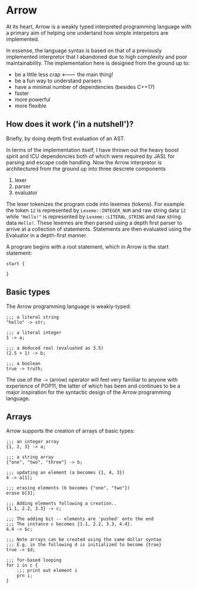 # Arrow

At its heart, Arrow is a weakly typed interpreted programming language with a primary aim of helping one undertand how simple interpetors are implemented. 

In essense, the language syntax is based on that of a previously implemented interpretor that I abandoned due to high complexity and poor maintainability. The implementation here is designed from the ground up to:

* be a little less crap <--- the main thing!
* be a fun way to understand parsers
* have a minimal number of dependencies (besides C++17)
* faster
* more powerful
* more flexible

## How does it work ('in a nutshell')?

Briefly, by doing depth first evaluation of an AST.

In terms of the implementation itself, I have thrown out the heavy boost spirit and ICU dependencies both of which were required by JASL for parsing and escape code handling.
Now the Arrow interpretor is architectured from the ground up into three descrete components

1. lexer
2. parser
3. evaluator

The lexer tokenizes the program code into lexemes (tokens). For example the token `12` is represented by `Lexeme::INTEGER_NUM` and
raw string data `12` while `"Hello!"` is represented by `Lexeme::LITERAL_STRING` and raw string data `Hello!`. 
These lexemes are then parsed using a depth first parser to arrive at a collection of statements. Statements are then evaluated using the Evaluator
in a depth-first manner. 

A program begins with a root statement, which in Arrow is the start statement:

```
start {

}
```

## Basic types

The Arrow programming language is weakly-typed:

```
;;; a literal string
"hello" -> str;

;;; a literal integer
1 -> a;

;;; a deduced real (evaluated as 3.5)
(2.5 + 1) -> b;

;;; a boolean
true -> truth;
```
The use of the `->` (arrow) operator will feel very familiar to anyone with experience of POP11, the latter of which has been and continues to be a major inspiration for the syntactic design of the Arrow programming language.

## Arrays

Arrow supports the creation of arrays of basic types:

```
;;; an integer array
{1, 2, 3} -> a;

;;; a string array
{"one", "two", "three"} -> b;

;;; updating an element (a becomes {1, 4, 3})
4 -> a[1];

;;; erasing elements (b becomes {"one", "two"})
erase b[3];

;;; Adding elements following a creation..
{1.1, 2.2, 3.3} -> c;

;;; The adding bit -- elements are 'pushed' onto the end
;;; The instance c becomes {1.1, 2.2, 3.3, 4.4}.
4.4 -> $c;

;;; Note arrays can be created using the same dollar syntax
;;; E.g. in the following d is initialized to become {true}
true -> $d;

;;; for-based looping
for i in c {
    ;;; print out element i
    prn i;
}
```

